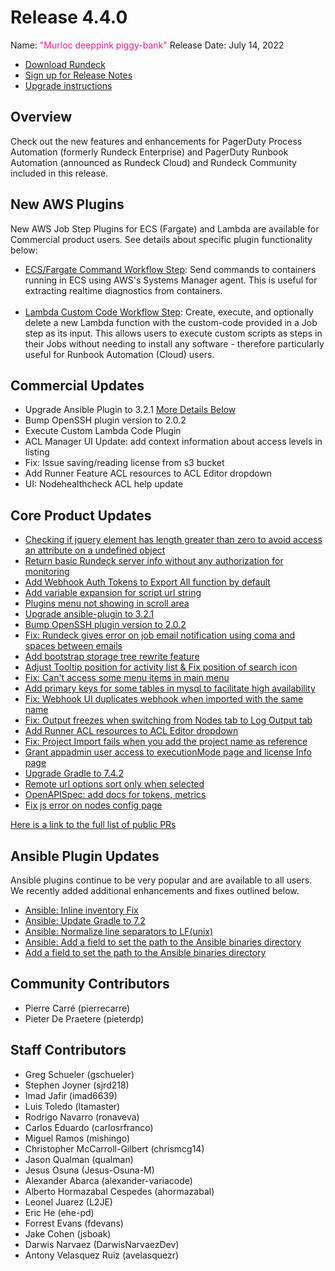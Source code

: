 # Release 4.4.0

Name: <span style="color: deeppink"><span class="glyphicon glyphicon-piggy-bank"></span> "Murloc deeppink piggy-bank"</span>
Release Date: July 14, 2022

- [Download Rundeck](https://download.rundeck.com/)
- [Sign up for Release Notes](https://www.rundeck.com/release-notes-signup)
- [Upgrade instructions](/upgrading/)

## Overview

Check out the new features and enhancements for PagerDuty Process Automation (formerly Rundeck Enterprise) and PagerDuty Runbook Automation (announced as Rundeck Cloud) and Rundeck Community included in this release.

## New AWS Plugins
New AWS Job Step Plugins for ECS (Fargate) and Lambda are available for Commercial product users. See details about specific plugin functionality below:

* [ECS/Fargate Command Workflow Step](/manual/workflow-steps/aws-ecs-fargate): Send commands to containers running in ECS using AWS's Systems Manager agent. This is useful for extracting realtime diagnostics from containers.<br><br>
* [Lambda Custom Code Workflow Step](/manual/workflow-steps/aws-lambda.html#lambda-custom-code-execution): Create, execute, and optionally delete a new Lambda function with the custom-code provided in a Job step as its input. This allows users to execute custom scripts as steps in their Jobs without needing to install any software - therefore particularly useful for Runbook Automation (Cloud) users.

## Commercial Updates

* Upgrade Ansible Plugin to 3.2.1 [More Details Below](#ansible-plugin-updates)
* Bump OpenSSH plugin version to 2.0.2
* Execute Custom Lambda Code Plugin
* ACL Manager UI Update: add context information about access levels in listing
* Fix: Issue saving/reading license from s3 bucket
* Add Runner Feature ACL resources to ACL Editor dropdown
* UI: Nodehealthcheck ACL help update


## Core Product Updates

* [Checking if jquery element has length greater than zero to avoid access an attribute on a undefined object](https://github.com/rundeck/rundeck/pull/7784)
* [Return basic Rundeck server info without any authorization for monitoring](https://github.com/rundeck/rundeck/pull/7772)
* [Add Webhook Auth Tokens to Export All function by default](https://github.com/rundeck/rundeck/pull/7771)
* [Add variable expansion for script url string](https://github.com/rundeck/rundeck/pull/7767)
* [Plugins menu not showing in scroll area](https://github.com/rundeck/rundeck/pull/7765)
* [Upgrade ansible-plugin to 3.2.1](https://github.com/rundeck/rundeck/pull/7762)
* [Bump OpenSSH plugin version to 2.0.2](https://github.com/rundeck/rundeck/pull/7751)
* [Fix: Rundeck gives error on job email notification using coma and spaces between emails](https://github.com/rundeck/rundeck/pull/7750)
* [Add bootstrap storage tree rewrite feature](https://github.com/rundeck/rundeck/pull/7744)
* [Adjust Tooltip position for activity list &amp; Fix position of search icon](https://github.com/rundeck/rundeck/pull/7742)
* [Fix: Can&#39;t access some menu items in main menu](https://github.com/rundeck/rundeck/pull/7741)
* [Add primary keys for some tables in mysql to facilitate high availability](https://github.com/rundeck/rundeck/pull/7739)
* [Fix: Webhook UI duplicates webhook when imported with the same name](https://github.com/rundeck/rundeck/pull/7737)
* [Fix: Output freezes when switching from Nodes tab to Log Output tab](https://github.com/rundeck/rundeck/pull/7731)
* [Add Runner ACL resources to ACL Editor dropdown](https://github.com/rundeck/rundeck/pull/7730)
* [Fix: Project Import fails when you add the project name as reference](https://github.com/rundeck/rundeck/pull/7728)
* [Grant appadmin user access to executionMode page and license Info page](https://github.com/rundeck/rundeck/pull/7726)
* [Upgrade Gradle to 7.4.2](https://github.com/rundeck/rundeck/pull/7720)
* [Remote url options sort only when selected](https://github.com/rundeck/rundeck/pull/7713)
* [OpenAPISpec: add docs for tokens, metrics](https://github.com/rundeck/rundeck/pull/7688)
* [Fix js error on nodes config page](https://github.com/rundeck/rundeck/pull/7660)

[Here is a link to the full list of public PRs](https://github.com/rundeck/rundeck/pulls?q=is%3Apr+milestone%3A4.4.0+is%3Aclosed)

## Ansible Plugin Updates

Ansible plugins continue to be very popular and are available to all users. We recently added additional enhancements and fixes outlined below.

* [Ansible: Inline inventory Fix](https://github.com/rundeck-plugins/ansible-plugin/pull/318)
* [Ansible: Update Gradle to 7.2](https://github.com/rundeck-plugins/ansible-plugin/pull/317)
* [Ansible: Normalize line separators to LF(unix)](https://github.com/rundeck-plugins/ansible-plugin/pull/316)
* [Ansible: Add a field to set the path to the Ansible binaries directory](https://github.com/rundeck-plugins/ansible-plugin/pull/315)
* [Add a field to set the path to the Ansible binaries directory](https://github.com/rundeck-plugins/ansible-plugin/pull/288)

## Community Contributors

* Pierre Carré (pierrecarre)
* Pieter De Praetere (pieterdp)

## Staff Contributors

* Greg Schueler (gschueler)
* Stephen Joyner (sjrd218)
* Imad Jafir (imad6639)
* Luis Toledo (ltamaster)
* Rodrigo Navarro (ronaveva)
* Carlos Eduardo (carlosrfranco)
* Miguel Ramos (mishingo)
* Christopher McCarroll-Gilbert (chrismcg14)
* Jason Qualman (qualman)
* Jesus Osuna (Jesus-Osuna-M)
* Alexander Abarca (alexander-variacode)
* Alberto Hormazabal Cespedes (ahormazabal)
* Leonel Juarez (L2JE)
* Eric He (ehe-pd)
* Forrest Evans (fdevans)
* Jake Cohen (jsboak)
* Darwis Narvaez (DarwisNarvaezDev)
* Antony Velasquez Ruiz (avelasquezr)
